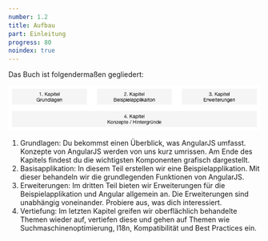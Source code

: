```yaml
---
number: 1.2
title: Aufbau
part: Einleitung
progress: 80
noindex: true
---
```


Das Buch ist folgendermaßen gegliedert:

![AngularJS Aufbau](images/figures/structure.png)

1. Grundlagen: Du bekommst einen Überblick, was AngularJS umfasst. Konzepte von AngularJS werden von uns kurz umrissen. Am Ende des Kapitels findest du die wichtigsten Komponenten grafisch dargestellt.
2. Basisapplikation: In diesem Teil erstellen wir eine Beispielapplikation. Mit dieser behandeln wir die grundlegenden Funktionen von AngularJS.
3. Erweiterungen: Im dritten Teil bieten wir Erweiterungen für die Beispielapplikation und Angular allgemein an. Die Erweiterungen sind unabhängig voneinander. Probiere aus, was dich interessiert.
4. Vertiefung: Im letzten Kapitel greifen wir oberflächlich behandelte Themen wieder auf, vertiefen diese und gehen auf Themen wie Suchmaschinenoptimierung, I18n, Kompatibilität und Best Practices ein.

